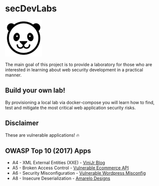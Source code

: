 # secDevLabs

<img src="images/panda-icon.png" align="" height="120" />

The main goal of this project is to provide a laboratory for those who are interested in learning about web security development in a practical manner. 

## Build your own lab!

By provisioning a local lab via docker-compose you will learn how to find, test and mitigate the most critical web application security risks.

## Disclaimer

These are vulnerable applications! 🔥
 
## OWASP Top 10 (2017) Apps

- A4 - XML External Entities (XXE) - [ViniJr Blog](a4-xxe-vinijr)
- A5 - Broken Access Control - [Vulnerable Ecommerce API](a5-ecommerce-api)
- A6 - Security Misconfiguration - [Vulnerable Wordpress Misconfig](a6-misconfig-wordpress)
- A8 - Insecure Deserialization - [Amarelo Designs](a8-amarelo-designs)


